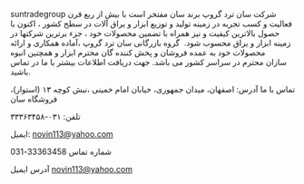 suntradegroup
شرکت سان ترد گروپ
برند سان مفتخر است با بیش از ربع قرن فعالیت و کسب تجربه در زمینه تولید و توزیع ابزار و یراق آلات در سطح کشور ، اکنون با حصول بالاترین کیفیت و نیز همراه با تضمین محصولات خود ، جزء برترین شرکتها در زمینه ابزار و یراق محسوب شود. 
گروه بازرگانی سان ترد گروپ ،آماده همکاری و ارائه محصولات خود به عمده فروشان و پخش کننده گان محترم ابزار و همچنین انبوه سازان محترم در سراسر کشور می باشد. جهت دریافت اطلاعات بیشتر با ما در تماس باشید.
 

تماس با ما
آدرس:
اصفهان، میدان جمهوری، خیابان امام خمینی ،نبش کوچه ۱۳ (استوار)، فروشگاه سان 

تلفن:
۰۳۱-۳۳۳۶۳۴۵۸

ایمیل:
novin113@yahoo.com



<div class="flex text-[15px] px-4 justify-center gap-x-6 leading-6 py-3 flex-wrap flex-row"><div><div class="[&amp;_img]:mx-auto mdx:[&amp;_img]:w-full mdx:[&amp;_img]:h-fit [&amp;_iframe]:max-w-full"><p>شماره تماس 33363458-031</p>
</div></div><div><div class="[&amp;_img]:mx-auto mdx:[&amp;_img]:w-full mdx:[&amp;_img]:h-fit [&amp;_iframe]:max-w-full"><p>آدرس ایمیل <a href="mailto:novin113@yahoo.com">novin113@yahoo.com</a></p>
</div></div><div class="flex-grow w-full flex flex-row gap-4 justify-center mt-4"><a style="background-image: url(&quot;/images/social-networks.png&quot;); background-position: -150px -55px;" class="w-[30px] h-[30px] min-w-[30px] min-h-[30px] grayscale hover:grayscale-0" href="https://wa.me/989398960220"></a><a style="background-image: url(&quot;/images/social-networks.png&quot;); background-position: -180px -55px;" class="w-[30px] h-[30px] min-w-[30px] min-h-[30px] grayscale hover:grayscale-0" href="https://instagram.com/sun_tradegroup"></a><a style="background-image: url(&quot;/images/social-networks.png&quot;); background-position: -90px -55px;" class="w-[30px] h-[30px] min-w-[30px] min-h-[30px] grayscale hover:grayscale-0" href="https://t.me/sungro"></a></div></div>
